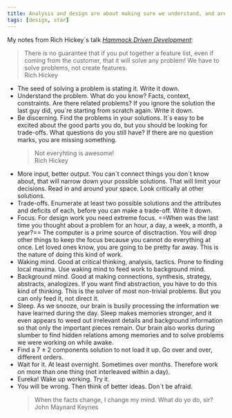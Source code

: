 ```yaml
---
title: Analysis and design are about making sure we understand, and are solving, problems
tags: [design, star]
---
```

My notes from Rich Hickey´s talk <cite><a href="https://youtu.be/f84n5oFoZBc">Hammock Driven Development</a></cite>:

<blockquote>There is no guarantee that if you put together a feature list, even if coming from the customer, that it will solve any problem! We have to solve problems, not create features. 
<footer>Rich Hickey</footer>
</blockquote>

- The seed of solving a problem is stating it. Write it down.
- Understand the problem. What do you know? Facts, context, constraints. Are there related problems? If you ignore the solution the last guy did, you´re starting from scratch again. Write it down.
- Be discerning. Find the problems in your solutions. It´s easy to be excited about the good parts you do, but you should be looking for trade-offs. What questions do you still have? If there are no question marks, you are missing something.
	<blockquote>Not everyhting is awesome!<footer>Rich Hickey</footer></blockquote>
- More input, better output. You can´t connect things you don´t know about, that will narrow down your possible solutions. That will limit your decisions. Read in and around your space. Look critically at other solutions.
- Trade-offs. Enumerate at least two possible solutions and the attributes and deficits of each, before you can make a trade-off. Write it down.
- Focus. For design work you need extreme focus. ==When was the last time you thought about a problem for an hour, a day, a week, a month, a year?== The computer is a prime source of disctraction. You will drop other things to keep the focus because you cannot do everything at once. Let loved ones know, you are going to be pretty far away. This is the nature of doing this kind of work.
- Waking mind. Good at critical thinking, analysis, tactics. Prone to finding local maxima. Use waking mind to feed work to background mind. 
- Background mind. Good at making connections, synthesis, strategy, abstracts, analogizes. If you want find abstraction, you have to do this kind of thinking. This is the solver of most non-trivial problems. But you can only feed it, not direct it.
- Sleep. As we snooze, our brain is busily processing the information we have learned during the day. Sleep makes memories stronger, and it even appears to weed out irrelevant details and background information so that only the important pieces remain. Our brain also works during slumber to find hidden relations among memories and to solve problems we were working on while awake.
- Find a 7 ± 2 components solution to not load it up. Go over and over, different orders.
- Wait for it. At least overnight. Sometimes over months. Therefore work on more than one thing (not interleaved within a day).
- Eureka! Wake up working. Try it. 
- You will be wrong. Then think of better ideas. Don´t be afraid.
	<blockquote>When the facts change, I change my mind. What do yo do, sir?<footer>John Maynard Keynes</footer></blockquote>
